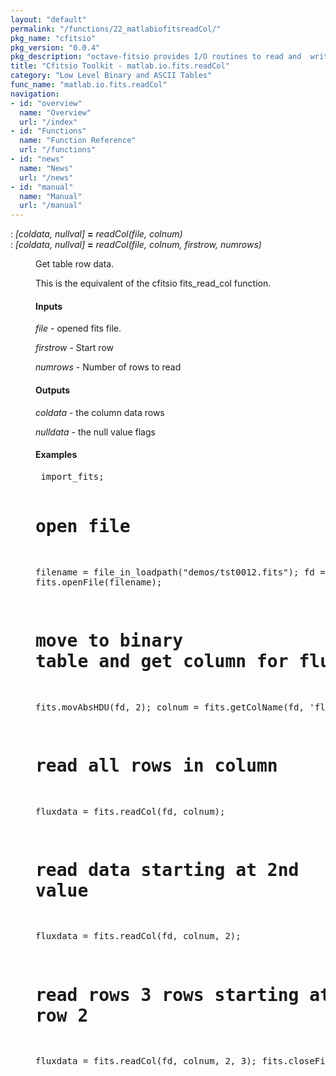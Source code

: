 ```yaml
---
layout: "default"
permalink: "/functions/22_matlabiofitsreadCol/"
pkg_name: "cfitsio"
pkg_version: "0.0.4"
pkg_description: "octave-fitsio provides I/O routines to read and  write FITS (Flexible Image Transport System) files."
title: "Cfitsio Toolkit - matlab.io.fits.readCol"
category: "Low Level Binary and ASCII Tables"
func_name: "matlab.io.fits.readCol"
navigation:
- id: "overview"
  name: "Overview"
  url: "/index"
- id: "Functions"
  name: "Function Reference"
  url: "/functions"
- id: "news"
  name: "News"
  url: "/news"
- id: "manual"
  name: "Manual"
  url: "/manual"
---
```

<dl class="def">
<dt id="index-_003d"><span class="category">: </span><span><em>[<var>coldata</var>, <var>nullval</var>]</em> <strong>=</strong> <em>readCol(<var>file</var>, <var>colnum</var>)</em><a href='#index-_003d' class='copiable-anchor'></a></span></dt>
<dt id="index-_003d-1"><span class="category">: </span><span><em>[<var>coldata</var>, <var>nullval</var>]</em> <strong>=</strong> <em>readCol(<var>file</var>, <var>colnum</var>, <var>firstrow</var>, <var>numrows</var>)</em><a href='#index-_003d-1' class='copiable-anchor'></a></span></dt>
<dd><p>Get table row data.
</p>
<p>This is the equivalent of the cfitsio  fits_read_col function.
</p>
<span id="Inputs"></span><h4 class="subsubheading">Inputs</h4>
<p><var>file</var> - opened fits file.
</p>
<p><var>firstrow</var> - Start row
</p>
<p><var>numrows</var> - Number of rows to read
</p>
<span id="Outputs"></span><h4 class="subsubheading">Outputs</h4>
<p><var>coldata</var> - the column data rows
</p>
<p><var>nulldata</var> - the null value flags
 </p><span id="Examples"></span><h4 class="subsubheading">Examples</h4>
<div class="example">
<pre class="example"> import_fits;

 # open file
 filename = file_in_loadpath(&quot;demos/tst0012.fits&quot;);
 fd = fits.openFile(filename);

 # move to binary table and get column for flux
 fits.movAbsHDU(fd, 2);
 colnum = fits.getColName(fd, 'flux');

 # read all rows in column
 fluxdata = fits.readCol(fd, colnum);
 # read data starting at 2nd value
 fluxdata = fits.readCol(fd, colnum, 2);
 # read rows 3 rows starting at row 2
 fluxdata = fits.readCol(fd, colnum, 2, 3);
 fits.closeFile(fd);
 </pre></div>
</dd></dl>